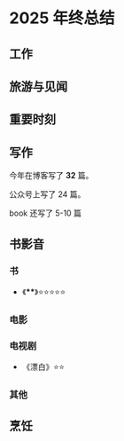 # 2025 年终总结

## 工作

## 旅游与见闻

## 重要时刻

## 写作

今年在博客写了 **32** 篇。

公众号上写了 24 篇。

book 还写了 5-10 篇

## 书影音

### 书

-   《**\*\***》⭐⭐⭐⭐⭐

### 电影

### 电视剧

-   《漂白》⭐⭐

### 其他

## 烹饪
